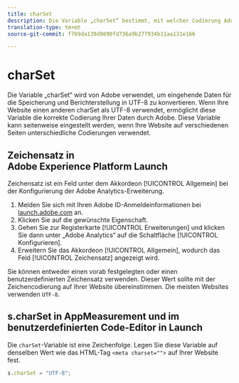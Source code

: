 ```yaml
---
title: charSet
description: Die Variable „charSet“ bestimmt, mit welcher Codierung Adobe Ihre Bildanforderung analysiert.
translation-type: tm+mt
source-git-commit: f769da139d9890fd736a9b277934b11aa131e166

---
```



# charSet

Die Variable „charSet“ wird von Adobe verwendet, um eingehende Daten für die Speicherung und Berichterstellung in UTF-8 zu konvertieren. Wenn Ihre Website einen anderen charSet als UTF-8 verwendet, ermöglicht diese Variable die korrekte Codierung Ihrer Daten durch Adobe. Diese Variable kann seitenweise eingestellt werden, wenn Ihre Website auf verschiedenen Seiten unterschiedliche Codierungen verwendet.

## Zeichensatz in Adobe Experience Platform Launch

Zeichensatz ist ein Feld unter dem Akkordeon [!UICONTROL Allgemein] bei der Konfigurierung der Adobe Analytics-Erweiterung.

1. Melden Sie sich mit Ihren Adobe ID-Anmeldeinformationen bei [launch.adobe.com](https://launch.adobe.com) an.
2. Klicken Sie auf die gewünschte Eigenschaft.
3. Gehen Sie zur Registerkarte [!UICONTROL Erweiterungen] und klicken Sie dann unter „Adobe Analytics“ auf die Schaltfläche [!UICONTROL Konfigurieren].
4. Erweitern Sie das Akkordeon [!UICONTROL Allgemein], wodurch das Feld [!UICONTROL Zeichensatz] angezeigt wird.

Sie können entweder einen vorab festgelegten oder einen benutzerdefinierten Zeichensatz verwenden. Dieser Wert sollte mit der Zeichencodierung auf Ihrer Website übereinstimmen. Die meisten Websites verwenden `UTF-8`.

## s.charSet in AppMeasurement und im benutzerdefinierten Code-Editor in Launch

Die `charSet`-Variable ist eine Zeichenfolge. Legen Sie diese Variable auf denselben Wert wie das HTML-Tag `<meta charset="">` auf Ihrer Website fest.

```js
s.charSet = "UTF-8";
```
